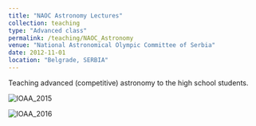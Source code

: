 ```yaml
---
title: "NAOC Astronomy Lectures"
collection: teaching
type: "Advanced class"
permalink: /teaching/NAOC_Astronomy
venue: "National Astronomical Olympic Committee of Serbia"
date: 2012-11-01
location: "Belgrade, SERBIA"
---
```


Teaching advanced (competitive) astronomy to the high school students.

![IOAA_2015](https://stefan-andjelkovic-pitt.github.io/images/IOAA_2015.jpg)

![IOAA_2016](https://stefan-andjelkovic-pitt.github.io/images/IOAA_2016.jpg)
